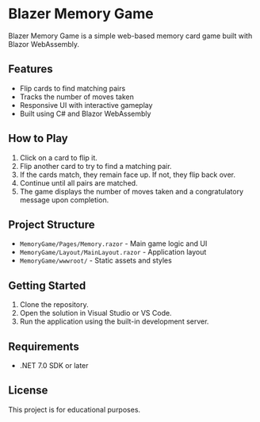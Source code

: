 # Blazer Memory Game

Blazer Memory Game is a simple web-based memory card game built with Blazor WebAssembly.

## Features

- Flip cards to find matching pairs
- Tracks the number of moves taken
- Responsive UI with interactive gameplay
- Built using C# and Blazor WebAssembly

## How to Play

1. Click on a card to flip it.
2. Flip another card to try to find a matching pair.
3. If the cards match, they remain face up. If not, they flip back over.
4. Continue until all pairs are matched.
5. The game displays the number of moves taken and a congratulatory message upon completion.

## Project Structure

- `MemoryGame/Pages/Memory.razor` - Main game logic and UI
- `MemoryGame/Layout/MainLayout.razor` - Application layout
- `MemoryGame/wwwroot/` - Static assets and styles

## Getting Started

1. Clone the repository.
2. Open the solution in Visual Studio or VS Code.
3. Run the application using the built-in development server.

## Requirements

- .NET 7.0 SDK or later

## License

This project is for educational purposes.
